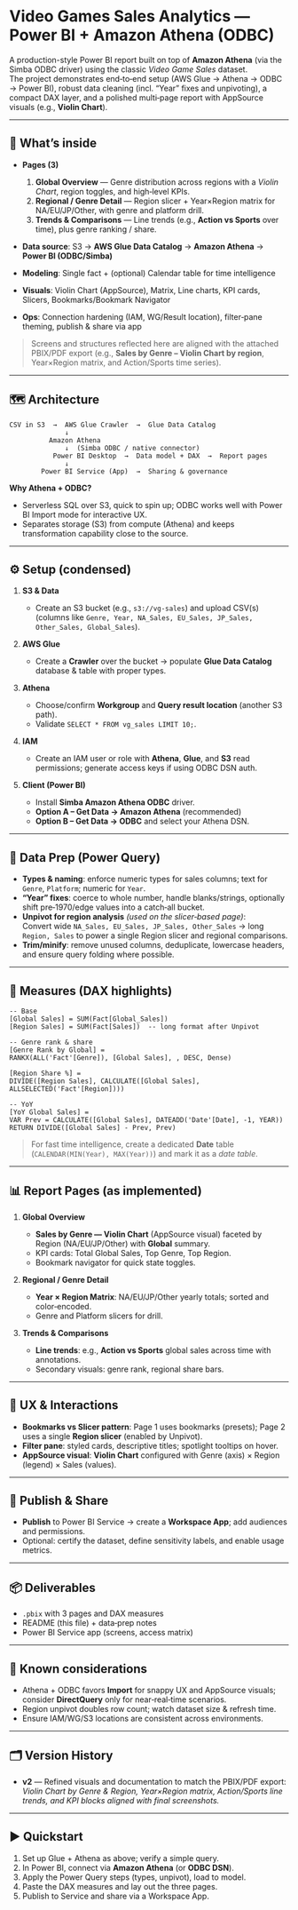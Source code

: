 # Video Games Sales Analytics — Power BI + Amazon Athena (ODBC)

A production-style Power BI report built on top of **Amazon Athena** (via the Simba ODBC driver) using the classic *Video Game Sales* dataset.  
The project demonstrates end‑to‑end setup (AWS Glue → Athena → ODBC → Power BI), robust data cleaning (incl. “Year” fixes and unpivoting), a compact DAX layer, and a polished multi‑page report with AppSource visuals (e.g., **Violin Chart**).

---

## 📌 What’s inside

- **Pages (3)**
  1) **Global Overview** — Genre distribution across regions with a *Violin Chart*, region toggles, and high‑level KPIs.  
  2) **Regional / Genre Detail** — Region slicer + Year×Region matrix for NA/EU/JP/Other, with genre and platform drill.  
  3) **Trends & Comparisons** — Line trends (e.g., **Action vs Sports** over time), plus genre ranking / share.

- **Data source**: S3 → **AWS Glue Data Catalog** → **Amazon Athena** → **Power BI (ODBC/Simba)**  
- **Modeling**: Single fact + (optional) Calendar table for time intelligence  
- **Visuals**: Violin Chart (AppSource), Matrix, Line charts, KPI cards, Slicers, Bookmarks/Bookmark Navigator  
- **Ops**: Connection hardening (IAM, WG/Result location), filter‑pane theming, publish & share via app

> Screens and structures reflected here are aligned with the attached PBIX/PDF export (e.g., **Sales by Genre – Violin Chart by region**, Year×Region matrix, and Action/Sports time series).  

---

## 🗺️ Architecture

```
CSV in S3  →  AWS Glue Crawler  →  Glue Data Catalog
              ↓
          Amazon Athena
              ↓  (Simba ODBC / native connector)
           Power BI Desktop  →  Data model + DAX  →  Report pages
              ↓
        Power BI Service (App)  →  Sharing & governance
```

**Why Athena + ODBC?**  
- Serverless SQL over S3, quick to spin up; ODBC works well with Power BI Import mode for interactive UX.  
- Separates storage (S3) from compute (Athena) and keeps transformation capability close to the source.

---

## ⚙️ Setup (condensed)

1. **S3 & Data**
   - Create an S3 bucket (e.g., `s3://vg-sales`) and upload CSV(s) (columns like `Genre, Year, NA_Sales, EU_Sales, JP_Sales, Other_Sales, Global_Sales`).

2. **AWS Glue**
   - Create a **Crawler** over the bucket → populate **Glue Data Catalog** database & table with proper types.

3. **Athena**
   - Choose/confirm **Workgroup** and **Query result location** (another S3 path).  
   - Validate `SELECT * FROM vg_sales LIMIT 10;`.

4. **IAM**
   - Create an IAM user or role with **Athena**, **Glue**, and **S3** read permissions; generate access keys if using ODBC DSN auth.

5. **Client (Power BI)**
   - Install **Simba Amazon Athena ODBC** driver.  
   - **Option A – Get Data → Amazon Athena** (recommended)  
   - **Option B – Get Data → ODBC** and select your Athena DSN.

---

## 🧹 Data Prep (Power Query)

- **Types & naming**: enforce numeric types for sales columns; text for `Genre`, `Platform`; numeric for `Year`.
- **“Year” fixes**: coerce to whole number, handle blanks/strings, optionally shift pre‑1970/edge values into a catch‑all bucket.
- **Unpivot for region analysis** *(used on the slicer‑based page)*:  
  Convert wide `NA_Sales, EU_Sales, JP_Sales, Other_Sales` → long `Region, Sales` to power a single Region slicer and regional comparisons.
- **Trim/minify**: remove unused columns, deduplicate, lowercase headers, and ensure query folding where possible.

---

## 🧠 Measures (DAX highlights)

```DAX
-- Base
[Global Sales] = SUM(Fact[Global_Sales])
[Region Sales] = SUM(Fact[Sales])  -- long format after Unpivot

-- Genre rank & share
[Genre Rank by Global] =
RANKX(ALL('Fact'[Genre]), [Global Sales], , DESC, Dense)

[Region Share %] =
DIVIDE([Region Sales], CALCULATE([Global Sales], ALLSELECTED('Fact'[Region])))

-- YoY
[YoY Global Sales] =
VAR Prev = CALCULATE([Global Sales], DATEADD('Date'[Date], -1, YEAR))
RETURN DIVIDE([Global Sales] - Prev, Prev)
```

> For fast time intelligence, create a dedicated **Date** table (`CALENDAR(MIN(Year), MAX(Year))`) and mark it as a *date table*.

---

## 📊 Report Pages (as implemented)

1) **Global Overview**
   - **Sales by Genre — Violin Chart** (AppSource visual) faceted by Region (NA/EU/JP/Other) with **Global** summary.  
   - KPI cards: Total Global Sales, Top Genre, Top Region.  
   - Bookmark navigator for quick state toggles.

2) **Regional / Genre Detail**
   - **Year × Region Matrix**: NA/EU/JP/Other yearly totals; sorted and color‑encoded.  
   - Genre and Platform slicers for drill.

3) **Trends & Comparisons**
   - **Line trends**: e.g., **Action vs Sports** global sales across time with annotations.  
   - Secondary visuals: genre rank, regional share bars.

---

## 🎨 UX & Interactions

- **Bookmarks vs Slicer pattern**: Page 1 uses bookmarks (presets); Page 2 uses a single **Region slicer** (enabled by Unpivot).  
- **Filter pane**: styled cards, descriptive titles; spotlight tooltips on hover.  
- **AppSource visual**: **Violin Chart** configured with Genre (axis) × Region (legend) × Sales (values).

---

## 🚀 Publish & Share

- **Publish** to Power BI Service → create a **Workspace App**; add audiences and permissions.  
- Optional: certify the dataset, define sensitivity labels, and enable usage metrics.

---

## 📦 Deliverables

- `.pbix` with 3 pages and DAX measures  
- README (this file) + data‑prep notes  
- Power BI Service app (screens, access matrix)

---

## 🧩 Known considerations

- Athena + ODBC favors **Import** for snappy UX and AppSource visuals; consider **DirectQuery** only for near‑real‑time scenarios.  
- Region unpivot doubles row count; watch dataset size & refresh time.  
- Ensure IAM/WG/S3 locations are consistent across environments.

---

## 🗂️ Version History

- **v2** — Refined visuals and documentation to match the PBIX/PDF export:  
  *Violin Chart by Genre & Region, Year×Region matrix, Action/Sports line trends, and KPI blocks aligned with final screenshots.*

---

## ▶️ Quickstart

1. Set up Glue + Athena as above; verify a simple query.
2. In Power BI, connect via **Amazon Athena** (or **ODBC DSN**).
3. Apply the Power Query steps (types, unpivot), load to model.
4. Paste the DAX measures and lay out the three pages.
5. Publish to Service and share via a Workspace App.

